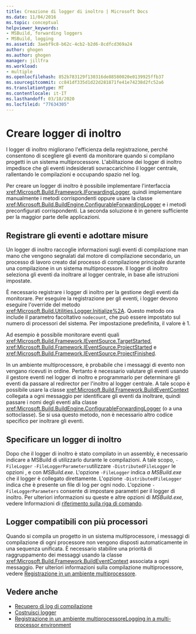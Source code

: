 ```yaml
---
title: Creazione di logger di inoltro | Microsoft Docs
ms.date: 11/04/2016
ms.topic: conceptual
helpviewer_keywords:
- MSBuild, forwarding loggers
- MSBuild, logging
ms.assetid: 3aebf9c8-b62c-4cb2-b2d6-8cdfcd369a24
author: ghogen
ms.author: ghogen
manager: jillfra
ms.workload:
- multiple
ms.openlocfilehash: 852b783129f130316de88580020e0139925ffb37
ms.sourcegitcommit: cc841df335d1d22d281871fe41e74238d2fc52a6
ms.translationtype: MT
ms.contentlocale: it-IT
ms.lasthandoff: 03/18/2020
ms.locfileid: "77634305"
---
```

# <a name="create-forwarding-loggers"></a>Creare logger di inoltro

I logger di inoltro migliorano l'efficienza della registrazione, perché consentono di scegliere gli eventi da monitorare quando si compilano progetti in un sistema multiprocessore. L'abilitazione dei logger di inoltro impedisce che gli eventi indesiderati sovraccarichino il logger centrale, rallentando le compilazioni e occupando spazio nel log.

 Per creare un logger di inoltro è possibile implementare l'interfaccia <xref:Microsoft.Build.Framework.IForwardingLogger>, quindi implementare manualmente i metodi corrispondenti oppure usare la classe <xref:Microsoft.Build.BuildEngine.ConfigurableForwardingLogger> e i metodi preconfigurati corrispondenti. La seconda soluzione è in genere sufficiente per la maggior parte delle applicazioni.

## <a name="register-events-and-respond-to-them"></a>Registrare gli eventi e adottare misure

 Un logger di inoltro raccoglie informazioni sugli eventi di compilazione man mano che vengono segnalati dal motore di compilazione secondario, un processo di lavoro creato dal processo di compilazione principale durante una compilazione in un sistema multiprocessore. Il logger di inoltro seleziona gli eventi da inoltrare al logger centrale, in base alle istruzioni impostate.

 È necessario registrare i logger di inoltro per la gestione degli eventi da monitorare. Per eseguire la registrazione per gli eventi, i logger devono eseguire l'override del metodo <xref:Microsoft.Build.Utilities.Logger.Initialize%2A>. Questo metodo ora include il parametro facoltativo `nodecount`, che può essere impostato sul numero di processori del sistema. Per impostazione predefinita, il valore è 1.

 Ad esempio è possibile monitorare eventi quali <xref:Microsoft.Build.Framework.IEventSource.TargetStarted>, <xref:Microsoft.Build.Framework.IEventSource.ProjectStarted> e <xref:Microsoft.Build.Framework.IEventSource.ProjectFinished>.

 In un ambiente multiprocessore, è probabile che i messaggi di evento non vengano ricevuti in ordine. Pertanto è necessario valutare gli eventi usando il gestore eventi nel logger di inoltro e programmarlo per determinare gli eventi da passare al redirector per l'inoltro al logger centrale. A tale scopo è possibile usare la classe <xref:Microsoft.Build.Framework.BuildEventContext> collegata a ogni messaggio per identificare gli eventi da inoltrare, quindi passare i nomi degli eventi alla classe <xref:Microsoft.Build.BuildEngine.ConfigurableForwardingLogger> (o a una sottoclasse). Se si usa questo metodo, non è necessario altro codice specifico per inoltrare gli eventi.

## <a name="specify-a-forwarding-logger"></a>Specificare un logger di inoltro

 Dopo che il logger di inoltro è stato compilato in un assembly, è necessario indicare a MSBuild di utilizzarlo durante le compilazioni. A tale scopo, `-FileLogger` `-FileLoggerParameters`utilizzare `-DistributedFileLogger` le opzioni , e con *MSBuild.exe*. L'opzione `-FileLogger` indica *a MSBuild.exe* che il logger è collegato direttamente. L'opzione `-DistributedFileLogger` indica che è presente un file di log per ogni nodo. L'opzione `-FileLoggerParameters` consente di impostare parametri per il logger di inoltro. Per ulteriori informazioni su queste e altre opzioni di *MSBuild.exe,* vedere Informazioni di [riferimento sulla riga di comando](../msbuild/msbuild-command-line-reference.md).

## <a name="multi-processor-aware-loggers"></a>Logger compatibili con più processori

 Quando si compila un progetto in un sistema multiprocessore, i messaggi di compilazione di ogni processore non vengono disposti automaticamente in una sequenza unificata. È necessario stabilire una priorità di raggruppamento dei messaggi usando la classe <xref:Microsoft.Build.Framework.BuildEventContext> associata a ogni messaggio. Per ulteriori informazioni sulla compilazione multiprocessore, vedere [Registrazione in un ambiente multiprocessore](../msbuild/logging-in-a-multi-processor-environment.md).

## <a name="see-also"></a>Vedere anche

- [Recupero di log di compilazione](../msbuild/obtaining-build-logs-with-msbuild.md)
- [Costruisci logger](../msbuild/build-loggers.md)
- [Registrazione in un ambiente multiprocessoreLogging in a multi-processor environment](../msbuild/logging-in-a-multi-processor-environment.md)